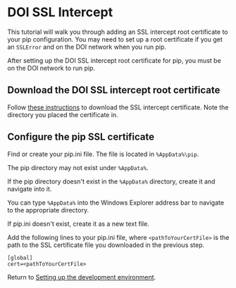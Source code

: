 # DOI SSL Intercept

This tutorial will walk you through adding an SSL intercept root certificate to
your pip configuration. You may need to set up a root certificate if you get
an `SSLError` and on the DOI network when you run pip.

After setting up the DOI SSL intercept root certificate for pip, you must be on
the DOI network to run pip.

## Download the DOI SSL intercept root certificate
Follow [these instructions][1] to download the SSL intercept certificate. Note
the directory you placed the certificate in.

## Configure the pip SSL certificate
Find or create your pip.ini file. The file is located in `%AppData%\pip`.

The pip directory may not exist under `%AppData%`.

If the pip directory doesn't exist in the `%AppData%` directory, create it and
navigate into it.

You can type `%AppData%` into the Windows Explorer address bar to navigate to the
appropriate directory.

If pip.ini doesn't exist, create it as a new text file.

Add the following lines to your pip.ini file, where `<pathToYourCertFile>` is
the path to the SSL certificate file you downloaded in the previous step.

```
[global]
cert=<pathToYourCertFile>
```

Return to [Setting up the development environment](setup).

[1]: https://github.com/usgs/best-practices/blob/master/ssl/WorkingWithinSSLIntercept.md#0-get-the-ssl-intercept-root-certificate
